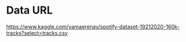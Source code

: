 # Data URL

https://www.kaggle.com/yamaerenay/spotify-dataset-19212020-160k-tracks?select=tracks.csv
